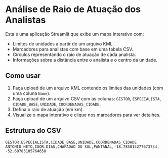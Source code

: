 # Análise de Raio de Atuação dos Analistas

Esta é uma aplicação Streamlit que exibe um mapa interativo com:
- Limites de unidades a partir de um arquivo KML.
- Marcadores para analistas com base em uma tabela CSV.
- Círculos representando o raio de atuação de cada analista.
- Informações sobre a distância entre o analista e o centro da unidade.

## Como usar
1. Faça upload de um arquivo KML contendo os limites das unidades (com uma coluna `Name`).
2. Faça upload de um arquivo CSV com as colunas: `GESTOR`, `ESPECIALISTA`, `CIDADE_BASE`, `UNIDADE`, `COORDENADAS_CIDADE`.
3. Defina o raio de atuação (em km).
4. Visualize o mapa interativo e clique nos marcadores para ver detalhes.

## Estrutura do CSV
```csv
GESTOR,ESPECIALISTA,CIDADE_BASE,UNIDADE,COORDENADAS_CIDADE
ANTONIO NETO,IGOR.DIAS,CHAPADAO DO SUL,PANTANAL,-18.785815277673734, -52.60783105764658
